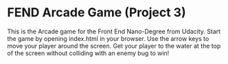 # FEND Arcade Game (Project 3)

This is the Arcade game for the Front End Nano-Degree from Udacity. Start the game by opening index.html in your browser. Use the arrow keys to move your player around the screen. Get your player to the water at the top of the screen without colliding with an enemy bug to win!
